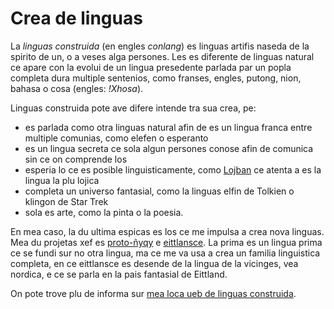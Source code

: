 # Crea de linguas

La *linguas construida* (en engles *conlang*) es linguas artifis
naseda de la spirito de un, o a veses alga persones. Les es diferente
de linguas natural ce apare con la evolui de un lingua presedente
parlada par un popla completa dura multiple sentenios, como franses,
engles, putong, nion, bahasa o cosa (engles: *!Xhosa*).

Linguas construida pote ave difere intende tra sua crea, pe:
- es parlada como otra linguas natural afin de es un lingua franca
  entre multiple comunias, como elefen o esperanto
- es un lingua secreta ce sola algun persones conose afin de comunica
  sin ce on comprende los
- esperia lo ce es posible linguisticamente, como
  [Lojban](https://en.wikipedia.org/wiki/Lojban) ce atenta a es la
  lingua la plu lojica
- completa un universo fantasial, como la linguas elfin de Tolkien o
  klingon de Star Trek
- sola es arte, como la pinta o la poesia.

En mea caso, la du ultima espicas es los ce me impulsa a crea nova
linguas. Mea du projetas xef es
[proto-ñyqy](https://conlang.phundrak.com/proto-nyqy) e
[eittlansce](https://conlang.phundrak.com/eittlandic). La prima es un
lingua prima ce se fundi sur no otra lingua, ma ce me va usa a crea un
familia linguistica completa, en ce eittlansce es desende de la lingua
de la vicinges, vea nordica, e ce se parla en la pais fantasial de
Eittland.

On pote trove plu de informa sur [mea loca ueb de linguas construida](https://conlang.phundrak.com/).
